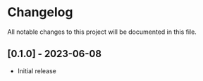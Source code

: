 # Changelog

All notable changes to this project will be documented in this file.

## [0.1.0] - 2023-06-08

- Initial release


<!-- generated by git-cliff -->
